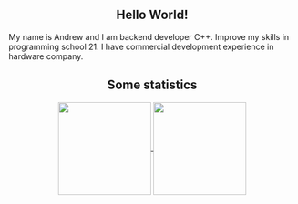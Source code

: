 <h2 align="center"> Hello World! </h2>

My name is Andrew and I am backend developer C++. Improve my skills in programming school 21. I have commercial development experience in hardware company. 

<h2 align="center"> Some statistics </h2>

 <p align="center">
<a href="https://github.com/github-readme-stats">
  <img align="center" src="https://github-readme-stats.vercel.app/api/top-langs/?username=addaclic&hide=TeX&layout=compact&theme=nightowl&background=000000" height="163"/>
</a>
<a href="https://github.com/anuraghazra/convoychat">
  <img align="center" src="https://github-readme-stats.vercel.app/api?username=addaclic&count_private=true&show_icons=true&include_all_commits=true&theme=nightowl" height="163" />
</a>
</p>

<!--
**addaclic/addaclic** is a ✨ _special_ ✨ repository because its `README.md` (this file) appears on your GitHub profile.

Here are some ideas to get you started:

- 🔭 I’m currently working on ...
- 🌱 I’m currently learning ...
- 👯 I’m looking to collaborate on ...
- 🤔 I’m looking for help with ...
- 💬 Ask me about ...
- 📫 How to reach me: ...
- 😄 Pronouns: ...
- ⚡ Fun fact: ...
-->
